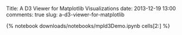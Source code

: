 Title: A D3 Viewer for Matplotlib Visualizations
date: 2013-12-19 13:00
comments: true
slug: a-d3-viewer-for-matplotlib

{% notebook downloads/notebooks/mpld3Demo.ipynb cells[2:] %}
